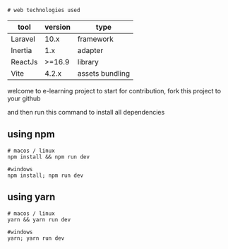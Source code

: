     # web technologies used
|tool| version  | type| 
|--|--| -- |
| Laravel | 10.x  | framework |
| Inertia | 1.x | adapter |
| ReactJs | >=16.9| library |
| Vite | 4.2.x | assets bundling |

welcome to e-learning project to start for contribution, fork this project to your github

and then run this command to install all dependencies

## using npm
	# macos / linux
    npm install && npm run dev
    
    #windows
	npm install; npm run dev

## using yarn
	# macos / linux
    yarn && yarn run dev
	
	#windows
	yarn; yarn run dev
